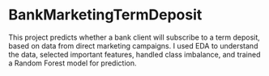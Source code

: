 # BankMarketingTermDeposit
This project predicts whether a bank client will subscribe to a term deposit, based on data from direct marketing campaigns. I used EDA to understand the data, selected important features, handled class imbalance, and trained a Random Forest model for prediction.

